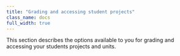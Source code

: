 ```yaml
---
title: "Grading and accessing student projects"
class_name: docs
full_width: true
---
```


This section describes the options available to you for grading and accessing your students projects and units.